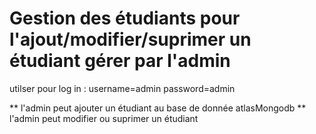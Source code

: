 ﻿# Gestion des étudiants pour l'ajout/modifier/suprimer un étudiant gérer par l'admin

 utilser pour log in :
    username=admin
    password=admin  

** l'admin peut ajouter un étudiant au base de donnée atlasMongodb
** l'admin peut modifier ou suprimer un étudiant